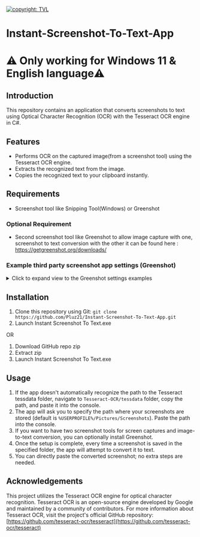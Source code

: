 [![copyright: TVL](https://img.shields.io/badge/Copyright-TVL-yellow.svg)](https://pluz21.itch.io/)

# Instant-Screenshot-To-Text-App
# ⚠️ Only working for Windows 11 & English language⚠️

## Introduction
This repository contains an application that converts screenshots to text using Optical Character Recognition (OCR) with the Tesseract OCR engine in C#.

## Features

- Performs OCR on the captured image(from a screenshot tool) using the Tesseract OCR engine.
- Extracts the recognized text from the image.
- Copies the recognized text to your clipboard instantly.

## Requirements

- Screenshot tool like Snipping Tool(Windows) or Greenshot

### Optional Requirement

- Second screenshot tool like Greenshot to allow image capture with one, screenshot to text conversion with the other
  it can be found here : https://getgreenshot.org/downloads/  
 
### Example third party screenshot app settings (Greenshot)
<details>
<summary>Click to expand view to the Greenshot settings examples </summary>
<img src="https://github.com/Pluz21/Instant-Screenshot-To-Text-App/blob/main/Example_Optimal_Settings/greenshot_general_tab.jpg?raw=true" alt="Greenshot Capture Tab" width="35%"/>
<img src="https://github.com/Pluz21/Instant-Screenshot-To-Text-App/blob/main/Example_Optimal_Settings/greenshot_capture_tab.jpg?raw=true" alt="Greenshot Capture Tab" width="35%"/>
<img src="https://github.com/Pluz21/Instant-Screenshot-To-Text-App/blob/main/Example_Optimal_Settings/greenshot_output_tab.jpg?raw=true" alt="Greenshot Capture Tab" width="35%"/>
<img src="https://github.com/Pluz21/Instant-Screenshot-To-Text-App/blob/main/Example_Optimal_Settings/greenshot_destination_tab.jpg?raw=true" alt="Greenshot Capture Tab" width="35%"/>
</details>




## Installation

1. Clone this repository using Git: `git clone https://github.com/Pluz21/Instant-Screenshot-To-Text-App.git`
2. Launch Instant Screenshot To Text.exe

OR
1. Download GitHub repo zip
2. Extract zip
3. Launch Instant Screenshot To Text.exe

## Usage

1. If the app doesn't automatically recognize the path to the Tesseract tessdata folder, navigate to `Tesseract-OCR/tessdata` folder, copy the path, and paste it into the console.
2. The app will ask you to specify the path where your screenshots are stored (default is `%USERPROFILE%/Pictures/Screenshots`). Paste the path into the console.
3. If you want to have two screenshot tools for screen captures and image-to-text conversion, you can optionally install Greenshot.
4. Once the setup is complete, every time a screenshot is saved in the specified folder, the app will attempt to convert it to text.
5. You can directly paste the converted screenshot; no extra steps are needed.



## Acknowledgements

This project utilizes the Tesseract OCR engine for optical character recognition. Tesseract OCR is an open-source engine developed by Google and maintained by a community of contributors. 
For more information about Tesseract OCR, visit the project's official GitHub repository: [https://github.com/tesseract-ocr/tesseract](https://github.com/tesseract-ocr/tesseract)
